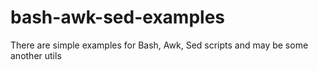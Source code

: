 # bash-awk-sed-examples
There are simple examples for Bash, Awk, Sed scripts and may be some another utils
